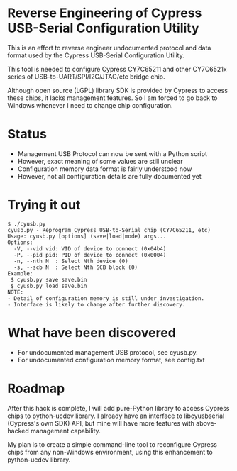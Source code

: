 # Reverse Engineering of Cypress USB-Serial Configuration Utility

This is an effort to reverse engineer undocumented protocol and
data format used by the Cypress USB-Serial Configuration Utility.

This tool is needed to configure Cypress CY7C65211 and other
CY7C6521x series of USB-to-UART/SPI/I2C/JTAG/etc bridge chip.

Although open source (LGPL) library SDK is provided by Cypress
to access these chips, it lacks management features. So I am
forced to go back to Windows whenever I need to change chip
configuration.

# Status

* Management USB Protocol can now be sent with a Python script
 * However, exact meaning of some values are still unclear
* Configuration memory data format is fairly understood now
 * However, not all configuration details are fully documented yet

# Trying it out
```
$ ./cyusb.py
cyusb.py - Reprogram Cypress USB-to-Serial chip (CY7C65211, etc)
Usage: cyusb.py [options] (save|load|mode) args...
Options:
  -V, --vid vid: VID of device to connect (0x04b4)
  -P, --pid pid: PID of device to connect (0x0004)
  -n, --nth N  : Select Nth device (0)
  -s, --scb N  : Select Nth SCB block (0)
Example:
 $ cyusb.py save save.bin
 $ cyusb.py load save.bin
NOTE:
- Detail of configuration memory is still under investigation.
- Interface is likely to change after further discovery.
```

# What have been discovered
* For undocumented management USB protocol, see cyusb.py.
* For undocumented configuration memory format, see config.txt

# Roadmap

After this hack is complete, I will add pure-Python library to
access Cypress chips to python-ucdev library. I already have
an interface to libcyusbserial (Cypress's own SDK) API, but
mine will have more features with above-hacked management capability.

My plan is to create a simple command-line tool to reconfigure
Cypress chips from any non-Windows environment, using this
enhancement to python-ucdev library.
